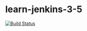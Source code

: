# learn-jenkins-3-5

[![Build Status](https://34.116.149.198/buildStatus/icon?job=PiValueGitHub)](https://34.116.149.198/job/PiValueGitHub/)
